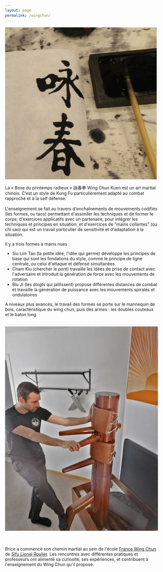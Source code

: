 ```yaml
---
layout: page
permalink: /wingchun/
---
```


<!-- Page cachée, ajouter un title: pour l'activer-->

![Wing Chun](/images/Wingchun_calli.jpg)

La « Boxe du printemps radieux »  詠春拳 Wing Chun Kuen est un art martial chinois. C’est un style de Kung Fu particulièrement adapté au combat rapproché et à la self défense.
<br/><br/>
L'enseignement se fait au travers d'enchaînements de mouvements codifiés (les formes, ou taos) permettant d'assimiler les techniques et de former le corps; d'exercices applicatifs avec un partenaire, pour intégrer les techniques et principes en situation; et d'exercices de "mains collantes" (ou chi sao) qui est un travail particulier de sensitivité et d'adaptation à la situation.

Il y a trois formes à mains nues :
- Siu Lim Tao (la petite idée, l'idée qui germe) développe les principes de base qui sont les fondations du style, comme le principe de ligne centrale, ou celui d'attaque et défense simultanées.
- Cham Kiu (chercher le pont) travaille les idées de prise de contact avec l'adversaire et introduit la génération de force avec les mouvements de rotation
- Biu Ji (les doigts qui jaillissent) propose différentes distances de combat et travaille la génération de puissance avec les mouvements spiralés et ondulatoires

A niveaux plus avancés, le travail des formes se porte sur le mannequin de bois, caractéristique du wing chun, puis des armes : les doubles couteaux et le baton long.
<br/><br/>

![wc dummy](/images/wc_dummy.jpg)

<br/><br/>
Brice a commencé son chemin martial au sein de l'école [France Wing Chun](https://francewingchun.fr/) de [Sifu Lionel Roulier](https://francewingchun.fr/philosophie/lionel-roulier/). Les rencontres avec différentes pratiques et professeurs ont alimenté sa curiosité, ses expériences, et contribuent à l'enseignement du Wing Chun qu'il propose.

